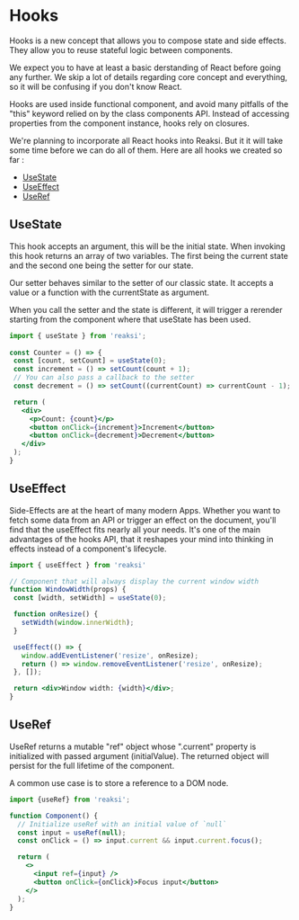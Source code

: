 # Hooks

Hooks is a new concept that allows you to compose state and side
effects. They allow you to reuse stateful logic between components.

<Warning>
    We expect you to have at least a basic <un></un>derstanding of React before
    going any further. We skip a lot of details regarding core concept
    and everything, so it will be confusing if you don't know React.
</Warning>


Hooks are used inside functional component, and avoid many pitfalls
of the "this" keyword relied on by the class components API. Instead
of accessing properties from the component instance, hooks rely on
closures.


We're planning to incorporate all React hooks into Reaksi. But it it
will take some time before we can do all of them. Here are all hooks
we created so far :

<TOC>
    <ul>
        <li><a href='#useState'>UseState</a></li>
        <li><a href='#useEffect'>UseEffect</a></li>
        <li><a href='#useRef'>UseRef</a></li>
    </ul>
</TOC>

<h2 className='section-title' id='useState'>
    UseState
</h2>

This hook accepts an argument, this will be the initial state. When
invoking this hook returns an array of two variables. The first
being the current state and the second one being the setter for our
state.


Our setter behaves similar to the setter of our classic state. It
accepts a value or a function with the currentState as argument.


When you call the setter and the state is different, it will trigger
a rerender starting from the component where that useState has been
used.

```jsx
import { useState } from 'reaksi';
  
const Counter = () => {
 const [count, setCount] = useState(0);
 const increment = () => setCount(count + 1);
 // You can also pass a callback to the setter
 const decrement = () => setCount((currentCount) => currentCount - 1);

 return (
   <div>
     <p>Count: {count}</p>
     <button onClick={increment}>Increment</button>
     <button onClick={decrement}>Decrement</button>
   </div>
 );
}
```

<h2 className='section-title' id='useEffect'>
    UseEffect
</h2>

Side-Effects are at the heart of many modern Apps. Whether you want
to fetch some data from an API or trigger an effect on the document,
you'll find that the useEffect fits nearly all your needs. It's one
of the main advantages of the hooks API, that it reshapes your mind
into thinking in effects instead of a component's lifecycle.

```jsx
import { useEffect } from 'reaksi'

// Component that will always display the current window width
function WindowWidth(props) {
 const [width, setWidth] = useState(0);

 function onResize() {
   setWidth(window.innerWidth);
 }

 useEffect(() => {
   window.addEventListener('resize', onResize);
   return () => window.removeEventListener('resize', onResize);
 }, []);

 return <div>Window width: {width}</div>;
}
```


<h2 className='section-title' id='useRef'>
    UseRef
</h2>

UseRef returns a mutable "ref" object whose ".current" property is
initialized with passed argument (initialValue). The returned object
will persist for the full lifetime of the component.

A common use case is to store a reference to a DOM node.

```jsx
import {useRef} from 'reaksi';

function Component() {
  // Initialize useRef with an initial value of `null`
  const input = useRef(null);
  const onClick = () => input.current && input.current.focus();

  return (
    <>
      <input ref={input} />
      <button onClick={onClick}>Focus input</button>
    </>
  );
}
```
